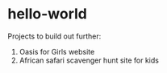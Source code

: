 # hello-world

Projects to build out further:
1. Oasis for Girls website
2. African safari scavenger hunt site for kids 
